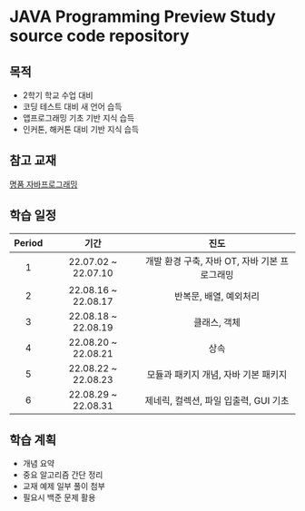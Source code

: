 # JAVA Programming Preview Study source code repository
## 목적
- 2학기 학교 수업 대비
- 코딩 테스트 대비 새 언어 습득
- 앱프로그래밍 기초 기반 지식 습득
- 인커톤, 해커톤 대비 기반 지식 습득
## 참고 교재
[명품 자바프로그래밍](https://www.booksr.co.kr/html/book/book.asp?seq=697068)
## 학습 일정
|Period|기간|진도|
|:---:|:---:|:---:|
1|22.07.02 ~ 22.07.10|개발 환경 구축, 자바 OT, 자바 기본 프로그래밍|
2|22.08.16 ~ 22.08.17|반복문, 배열, 예외처리|
3|22.08.18 ~ 22.08.19|클래스, 객체|
4|22.08.20 ~ 22.08.21|상속|
5|22.08.22 ~ 22.08.23|모듈과 패키지 개념, 자바 기본 패키지|
6|22.08.29 ~ 22.08.31|제네릭, 컬렉션, 파일 입출력, GUI 기초|
## 학습 계획
- 개념 요약
- 중요 알고리즘 간단 정리
- 교재 예제 일부 풀이 첨부
- 필요시 백준 문제 활용
